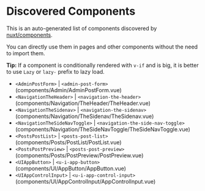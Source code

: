 # Discovered Components

This is an auto-generated list of components discovered by [nuxt/components](https://github.com/nuxt/components).

You can directly use them in pages and other components without the need to import them.

**Tip:** If a component is conditionally rendered with `v-if` and is big, it is better to use `Lazy` or `lazy-` prefix to lazy load.

- `<AdminPostForm>` | `<admin-post-form>` (components/Admin/AdminPostForm.vue)
- `<NavigationTheHeader>` | `<navigation-the-header>` (components/Navigation/TheHeader/TheHeader.vue)
- `<NavigationTheSidenav>` | `<navigation-the-sidenav>` (components/Navigation/TheSidenav/TheSidenav.vue)
- `<NavigationTheSideNavToggle>` | `<navigation-the-side-nav-toggle>` (components/Navigation/TheSideNavToggle/TheSideNavToggle.vue)
- `<PostsPostList>` | `<posts-post-list>` (components/Posts/PostList/PostList.vue)
- `<PostsPostPreview>` | `<posts-post-preview>` (components/Posts/PostPreview/PostPreview.vue)
- `<UIAppButton>` | `<u-i-app-button>` (components/UI/AppButton/AppButton.vue)
- `<UIAppControlInput>` | `<u-i-app-control-input>` (components/UI/AppControlInput/AppControlInput.vue)
